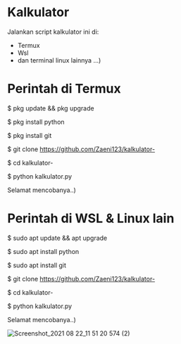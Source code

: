 # Kalkulator
Jalankan script kalkulator ini di:
- Termux
- Wsl
- dan terminal linux lainnya ...)

# Perintah di Termux
$ pkg update && pkg upgrade

$ pkg install python

$ pkg install git

$ git clone https://github.com/Zaeni123/kalkulator-

$ cd kalkulator-

$ python kalkulator.py

Selamat mencobanya..)

# Perintah di WSL & Linux lain

$ sudo apt update && apt upgrade

$ sudo apt install python

$ sudo apt install git

$ git clone https://github.com/Zaeni123/kalkulator-

$ cd kalkulator-

$ python kalkulator.py

Selamat mencobanya..)

![Screenshot_2021 08 22_11 51 20 574 (2)](https://user-images.githubusercontent.com/86873865/130342779-6c8de918-274f-42f4-b6e9-2d4a002332a1.png)

